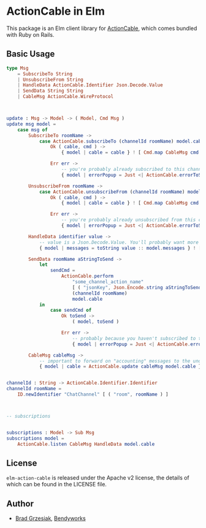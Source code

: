 # ActionCable in Elm

This package is an Elm client library for [ActionCable][ActionCable guide], which comes bundled with Ruby on Rails.

## Basic Usage

```elm
type Msg
    = SubscribeTo String
    | UnsubscribeFrom String
    | HandleData ActionCable.Identifier Json.Decode.Value
    | SendData String String
    | CableMsg ActionCable.WireProtocol



update : Msg -> Model -> ( Model, Cmd Msg )
update msg model =
    case msg of
        SubscribeTo roomName ->
            case ActionCable.subscribeTo (channelId roomName) model.cable of
                Ok ( cable, cmd ) ->
                    { model | cable = cable } ! [ Cmd.map CableMsg cmd ]

                Err err ->
                    -- you're probably already subscribed to this channel
                    { model | errorPopup = Just <| ActionCable.errorToString err } ! []

        UnsubscribeFrom roomName ->
            case ActionCable.unsubscribeFrom (channelId roomName) model.cable of
                Ok ( cable, cmd ) ->
                    { model | cable = cable } ! [ Cmd.map CableMsg cmd ]

                Err err ->
                    -- you're probably already unsubscribed from this channel
                    { model | errorPopup = Just <| ActionCable.errorToString err } ! []

        HandleData identifier value ->
            -- value is a Json.Decode.Value. You'll probably want more than `toString`
            { model | messages = toString value :: model.messages } ! []

        SendData roomName aStringToSend ->
            let
                sendCmd =
                    ActionCable.perform
                        "some_channel_action_name"
                        [ ( "jsonKey", Json.Encode.string aStringToSend ) ]
                        (channelId roomName)
                        model.cable
            in
                case sendCmd of
                    Ok toSend ->
                        ( model, toSend )

                    Err err ->
                        -- probably because you haven't subscribed to the channel yet
                        { model | errorPopup = Just <| ActionCable.errorToString err } ! []

        CableMsg cableMsg ->
            -- important to forward on "accounting" messages to the underlying submodel
            { model | cable = ActionCable.update cableMsg model.cable } ! []


channelId : String -> ActionCable.Identifier.Identifier
channelId roomName =
    ID.newIdentifier "ChatChannel" [ ( "room", roomName ) ]



-- subscriptions


subscriptions : Model -> Sub Msg
subscriptions model =
    ActionCable.listen CableMsg HandleData model.cable
```


## License

`elm-action-cable` is released under the Apache v2 license, the details of which can be found in the LICENSE file.

## Author

* [Brad Grzesiak](https://twitter.com/listrophy), [Bendyworks](http://bendyworks.com)


[ActionCable guide]: http://guides.rubyonrails.org/action_cable_overview.html "ActionCable guide"
